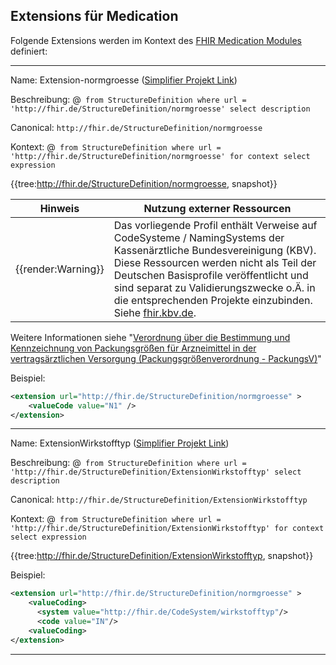 ## Extensions für Medication

Folgende Extensions werden im Kontext des [FHIR Medication Modules](https://www.hl7.org/fhir/medications-module.html) definiert:

----

Name: Extension-normgroesse ([Simplifier Projekt Link](https://simplifier.net/resolve?canonical=http://fhir.de/StructureDefinition/normgroesse&scope=de.basisprofil.r4@1.4.0))

Beschreibung: @``` from StructureDefinition where url = 'http://fhir.de/StructureDefinition/normgroesse' select description```

Canonical: `http://fhir.de/StructureDefinition/normgroesse`

Kontext: @``` from StructureDefinition where url = 'http://fhir.de/StructureDefinition/normgroesse' for context select expression```

{{tree:http://fhir.de/StructureDefinition/normgroesse, snapshot}}

| Hinweis | Nutzung externer Ressourcen |
|---------|---------------------|
| {{render:Warning}} | Das vorliegende Profil enthält Verweise auf CodeSysteme / NamingSystems der Kassenärztliche Bundesvereinigung (KBV). Diese Ressourcen werden nicht als Teil der Deutschen Basisprofile veröffentlicht und sind separat zu Validierungszwecke o.Ä. in die entsprechenden Projekte einzubinden. Siehe [fhir.kbv.de](fhir.kbv.de).|

Weitere Informationen siehe "[Verordnung über die Bestimmung und Kennzeichnung von Packungsgrößen für Arzneimittel in der vertragsärztlichen Versorgung (Packungsgrößenverordnung - PackungsV)](https://www.gesetze-im-internet.de/packungsv/BJNR131800004.html)"

Beispiel:

```xml
<extension url="http://fhir.de/StructureDefinition/normgroesse" >
    <valueCode value="N1" />
</extension>
```

----

Name: ExtensionWirkstofftyp ([Simplifier Projekt Link](https://simplifier.net/resolve?canonical=http://fhir.de/StructureDefinition/ExtensionWirkstofftyp&scope=de.basisprofil.r4@1.5.0))

Beschreibung: @``` from StructureDefinition where url = 'http://fhir.de/StructureDefinition/ExtensionWirkstofftyp' select description```

Canonical: `http://fhir.de/StructureDefinition/ExtensionWirkstofftyp`

Kontext: @``` from StructureDefinition where url = 'http://fhir.de/StructureDefinition/ExtensionWirkstofftyp' for context select expression```

{{tree:http://fhir.de/StructureDefinition/ExtensionWirkstofftyp, snapshot}}

Beispiel:

```xml
<extension url="http://fhir.de/StructureDefinition/normgroesse" >
    <valueCoding>
      <system value="http://fhir.de/CodeSystem/wirkstofftyp"/>
      <code value="IN"/>
    <valueCoding>
</extension>
```

----
